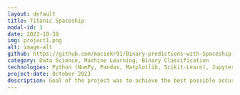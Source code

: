 ```yaml
---
layout: default
title: Titanic Spaceship
modal-id: 1
date: 2023-10-30
img: project1.png
alt: image-alt
github: https://github.com/maciekr91/Binary-predictions-with-Spaceship-Project
category: Data Science, Machine Learning, Binary Classification
technologies: Python (NumPy, Pandas, Matplotlib, Scikit-Learn), Jupyter Notebook
project-date: October 2023
description: Goal of the project was to achieve the best possible accuracy of binary prediction. My side-goals were to conduct deepened Exploratory Data Analysis, present the results of actions in a transparent graphical way and to compare different machine learning algorithms.
---
```

